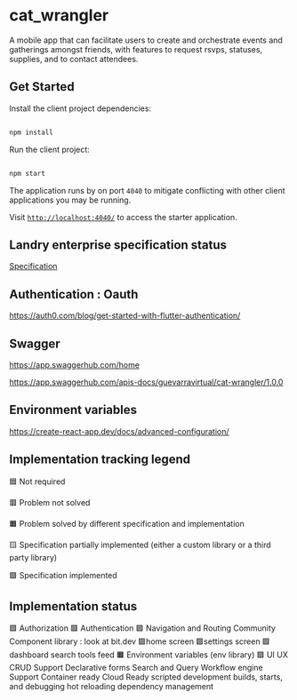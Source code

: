 # cat_wrangler




A mobile app that can facilitate users to create and orchestrate events and gatherings amongst friends, with features to request rsvps, statuses, supplies, and to contact attendees.

## Get Started



Install the client project dependencies:



```bash

npm install

```



Run the client project:



```bash

npm start

```



The application runs by on port `4040` to mitigate conflicting with other client applications you may be running.



Visit [`http://localhost:4040/`](http://localhost:4040/) to access the starter application.









  ## Landry enterprise specification status
  [Specification](https://github.com/MiLandry/Landry-Enterprise-Specification)









## Authentication : Oauth

https://auth0.com/blog/get-started-with-flutter-authentication/



## Swagger

https://app.swaggerhub.com/home

https://app.swaggerhub.com/apis-docs/guevarravirtual/cat-wrangler/1.0.0



## Environment variables

https://create-react-app.dev/docs/advanced-configuration/








## Implementation tracking legend

🟦 Not required

🟥 Problem not solved

🟧 Problem solved by different specification and implementation

🟨 Specification partially implemented (either a custom library or a third party library)

🟩 Specification implemented





## Implementation status


🟩 Authorization
🟩 Authentication
🟩 Navigation and Routing
Community Component library : look at bit.dev
  🟩home screen
    🟩settings screen
    🟩dashboard
    search tools
    feed
🟧 Environment variables (env library)
🟩 UI UX
CRUD Support
 Declarative forms
Search and Query
Workflow engine Support
Container ready
Cloud Ready
scripted development builds, starts, and debugging
hot reloading
dependency management


